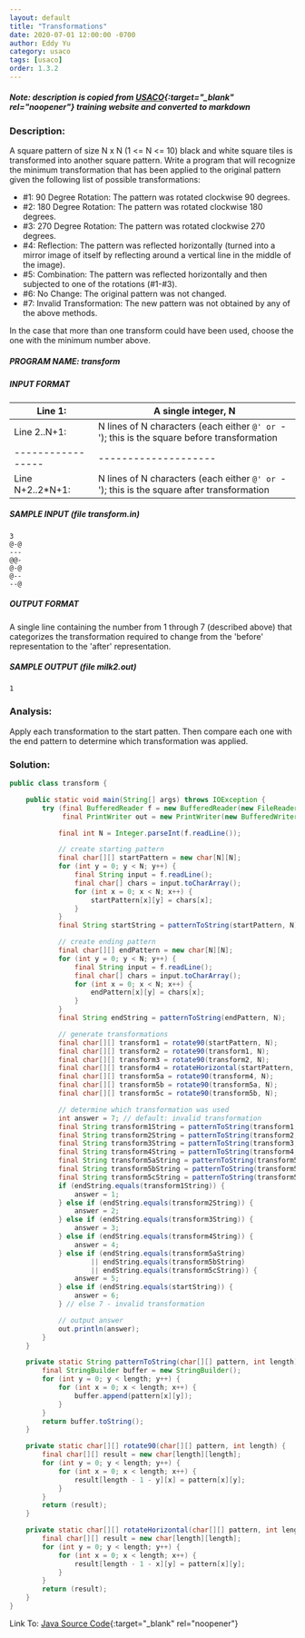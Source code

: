 ```yaml
---
layout: default
title: "Transformations"
date: 2020-07-01 12:00:00 -0700
author: Eddy Yu
category: usaco
tags: [usaco]
order: 1.3.2
---
```


##### Note: description is copied from [USACO](http://www.usaco.org/){:target="_blank" rel="noopener"} training website and converted to markdown

### Description:
A square pattern of size N x N (1 <= N <= 10) black and white square tiles is 
transformed into another square pattern. Write a program that will recognize 
the minimum transformation that has been applied to the original pattern given 
the following list of possible transformations:

* #1: 90 Degree Rotation: The pattern was rotated clockwise 90 degrees.
* #2: 180 Degree Rotation: The pattern was rotated clockwise 180 degrees.
* #3: 270 Degree Rotation: The pattern was rotated clockwise 270 degrees.
* #4: Reflection: The pattern was reflected horizontally (turned into a mirror image of itself by reflecting around a vertical line in the middle of the image).
* #5: Combination: The pattern was reflected horizontally and then subjected to one of the rotations (#1-#3).
* #6: No Change: The original pattern was not changed.
* #7: Invalid Transformation: The new pattern was not obtained by any of the above methods.

In the case that more than one transform could have been used, choose the one 
with the minimum number above. 

##### PROGRAM NAME: transform

##### INPUT FORMAT

Line 1:          | A single integer, N
-----------------|--------------------
Line 2..N+1:     | N lines of N characters (each either `@' or `-'); this is the square before transformation
-----------------|--------------------
Line N+2..2*N+1: | N lines of N characters (each either `@' or `-'); this is the square after transformation

##### SAMPLE INPUT (file transform.in)
```
3
@-@
---
@@-
@-@
@--
--@
```

##### OUTPUT FORMAT
A single line containing the number from 1 through 7 (described above) that 
categorizes the transformation required to change from the 'before' 
representation to the 'after' representation.

##### SAMPLE OUTPUT (file milk2.out)
```
1
```

### Analysis:
Apply each transformation to the start patten. Then compare each one with the
end pattern to determine which transformation was applied.
    
### Solution:
```java
public class transform {

    public static void main(String[] args) throws IOException {
        try (final BufferedReader f = new BufferedReader(new FileReader("transform.in"));
             final PrintWriter out = new PrintWriter(new BufferedWriter(new FileWriter("transform.out")))) {

            final int N = Integer.parseInt(f.readLine());

            // create starting pattern
            final char[][] startPattern = new char[N][N];
            for (int y = 0; y < N; y++) {
                final String input = f.readLine();
                final char[] chars = input.toCharArray();
                for (int x = 0; x < N; x++) {
                    startPattern[x][y] = chars[x];
                }
            }
            final String startString = patternToString(startPattern, N);

            // create ending pattern
            final char[][] endPattern = new char[N][N];
            for (int y = 0; y < N; y++) {
                final String input = f.readLine();
                final char[] chars = input.toCharArray();
                for (int x = 0; x < N; x++) {
                    endPattern[x][y] = chars[x];
                }
            }
            final String endString = patternToString(endPattern, N);

            // generate transformations
            final char[][] transform1 = rotate90(startPattern, N);         // rotate 90 degree
            final char[][] transform2 = rotate90(transform1, N);           // rotate 180 degree
            final char[][] transform3 = rotate90(transform2, N);           // rotate 270 degree
            final char[][] transform4 = rotateHorizontal(startPattern, N); // rotate horizontal
            final char[][] transform5a = rotate90(transform4, N);          // rotate horizontal + 90 degrees
            final char[][] transform5b = rotate90(transform5a, N);         // rotate horizontal + 180 degrees
            final char[][] transform5c = rotate90(transform5b, N);         // rotate horizontal + 270 degrees

            // determine which transformation was used
            int answer = 7; // default: invalid transformation
            final String transform1String = patternToString(transform1, N);
            final String transform2String = patternToString(transform2, N);
            final String transform3String = patternToString(transform3, N);
            final String transform4String = patternToString(transform4, N);
            final String transform5aString = patternToString(transform5a, N);
            final String transform5bString = patternToString(transform5b, N);
            final String transform5cString = patternToString(transform5c, N);
            if (endString.equals(transform1String)) {
                answer = 1;
            } else if (endString.equals(transform2String)) {
                answer = 2;
            } else if (endString.equals(transform3String)) {
                answer = 3;
            } else if (endString.equals(transform4String)) {
                answer = 4;
            } else if (endString.equals(transform5aString)
                    || endString.equals(transform5bString)
                    || endString.equals(transform5cString)) {
                answer = 5;
            } else if (endString.equals(startString)) {
                answer = 6;
            } // else 7 - invalid transformation

            // output answer
            out.println(answer);
        }
    }

    private static String patternToString(char[][] pattern, int length) {
        final StringBuilder buffer = new StringBuilder();
        for (int y = 0; y < length; y++) {
            for (int x = 0; x < length; x++) {
                buffer.append(pattern[x][y]);
            }
        }
        return buffer.toString();
    }

    private static char[][] rotate90(char[][] pattern, int length) {
        final char[][] result = new char[length][length];
        for (int y = 0; y < length; y++) {
            for (int x = 0; x < length; x++) {
                result[length - 1 - y][x] = pattern[x][y];
            }
        }
        return (result);
    }

    private static char[][] rotateHorizontal(char[][] pattern, int length) {
        final char[][] result = new char[length][length];
        for (int y = 0; y < length; y++) {
            for (int x = 0; x < length; x++) {
                result[length - 1 - x][y] = pattern[x][y];
            }
        }
        return (result);
    }
}
``` 
Link To: [Java Source Code](https://github.com/eddycyu/usaco/blob/master/src/transform.java){:target="_blank" rel="noopener"}
